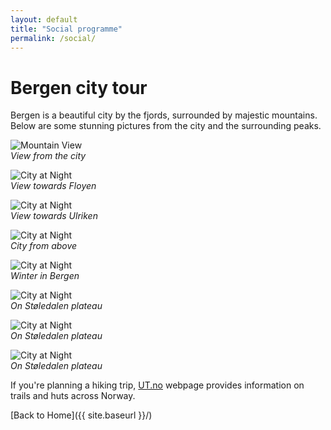 ```yaml
---
layout: default
title: "Social programme"
permalink: /social/
---
```


# Bergen city tour

Bergen is a beautiful city by the fjords, surrounded by majestic mountains. Below are some stunning pictures from the city and the surrounding peaks. 

![Mountain View](/assets/im2.JPG)  
*View from the city*

![City at Night](/assets/im3.JPG)  
*View towards Floyen*

![City at Night](/assets/im10.JPG)  
*View towards Ulriken*

![City at Night](/assets/im6.JPG)  
*City from above*

![City at Night](/assets/im7.JPG)  
*Winter in Bergen*

![City at Night](/assets/im5.JPG)  
*On Støledalen plateau*

![City at Night](/assets/im8.JPG)  
*On Støledalen plateau*

![City at Night](/assets/im9.JPG)  
*On Støledalen plateau*

If you're planning a hiking trip,  [UT.no](https://ut.no/kart#8.98/60.2827/5.0824) webpage provides information on trails and huts across Norway.


[Back to Home]({{ site.baseurl }}/)

